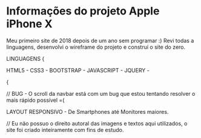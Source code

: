 # Informações do projeto Apple iPhone X

Meu primeiro site de 2018 depois de um ano sem programar :)
Revi todas a linguagens, desenvolvi o wireframe do projeto e construí o site do zero. 


LINGUAGENS {

  HTML5 -
  CSS3 -
  BOOTSTRAP -
  JAVASCRIPT -
  JQUERY - 

{

// BUG -
O scroll da navbar está com um bug que estou tentando resolver o mais rápido possível =(

LAYOUT RESPONSIVO - 
  De Smartphones até Monitores maiores. 


// Eu não possuo o direito autoral das imagens e textos aqui utilizados, o site foi criado inteiramente com fins de estudo.
